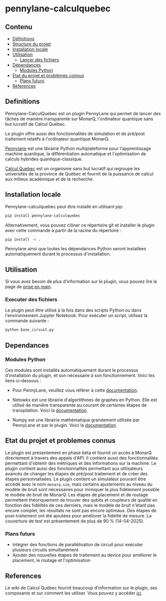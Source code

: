 # pennylane-calculquebec

## Contenu

- [Définitions](#definitions)
- [Structure du projet](#structure-du-projet)
- [Installation locale](#installation-locale)
- [Utilisation](#utilisation)
    - [Lancer des fichiers](#lancer-des-fichiers)
- [Dépendances](#dependances)
    - [Modules Python](#modules-python)
- [État du projet et problèmes connus](#etat-du-projet-et-problemes-connus)
    - [Plans futurs](#plans-futurs)
- [Réferences](#references)


## Definitions

Pennylane-CalculQuebec est un plugin PennyLane qui permet de lancer des tâches de manière transparente sur MonarQ, l'ordinateur quantique sans but lucratif de Calcul Québec.

Le plugin offre aussi des fonctionnalités de simulation et de pré/post traitement relatifs à l'ordinateur quantique MonarQ. 

[Pennylane](https://pennylane.ai/) est une librairie Python multiplateforme pour l'apprentissage machine quantique, la différentiation automatique et l'optimisation de calculs hybrides quantique-classique.

[Calcul Quebec](https://www.calculquebec.ca/) est un organisme sans but lucratif qui regroupe les universités de la province de Québec et fournit de la puissance de calcul aux milieux académique et de la recherche.  

## Installation locale

Pennylane-calculquebec peut être installé en utilisant pip:

```sh
pip install pennylane-calculquebec
```

Alternativement, vous pouvez clôner ce répertoire git et installer le plugin avec cette commande à partir de la racine du répertoire : 

```sh
pip install -e .
```

Pennylane ainsi que toutes les dépendances Python seront installées automatiquement durant le processus d'installation.


## Utilisation

Si vous avez besoin de plus d'information sur le plugin, vous pouvez lire la page de [prise en main](https://github.com/calculquebec/pennylane-calculquebec/blob/main/doc/FR/prise_en_main.ipynb).

### Executer des fichiers

Le plugin peut être utilisé à la fois dans des scripts Python ou dans l'environnement Jupyter Notebook. Pour exécuter un script, utilisez la commande suivante : 

```sh
python base_circuit.py
```

## Dependances

### Modules Python

Ces modules sont installés automatiquement durant le processus d'installation du plugin, et son nécessaire à son fonctionnement. Voici les liens ci-dessous :

- Pour PennyLane, veuillez vous référer à cette [documentation](https://pennylane.ai/install/).


- Netowkx est une librairie d'algortithmes de graphes en Python. Elle est utilisé de manière transparente au courant de certaines étapes de transpilation. Voici la [documentation](https://networkx.org/).

- Numpy est une librairie mathématique grandement utilisée par PennyLane et par le plugin. Voici la [documentation](https://numpy.org/doc/2.1/index.html).

## Etat du projet et problemes connus

Le plugin est présentement en phase béta et fournit un accès à MonarQ directement à travers des appels d'API. Il contient aussi des fonctionnalités permettant d'obtenir des métriques et des informations sur la machine. Le plugin contient aussi des fonctionnalités permettant aux utilisateurs avancés de changer les étapes de pré/post traitement et de créer des étapes personnalisées. Le plugin contient un simulateur pouvant être accédé avec le nom `monarq.sim`, mais certains ajustements au niveau du modèle de bruit sont nécessaires pour mimiquer le plus fidèlement possible le modèle de bruit de MonarQ. Les étapes de placement et de routage permettent théoriquement de trouver des qubits et coupleurs de qualité en fonction des fidélités de ces derniers, mais le modèle de bruit n'étant pas encore complet, les résultats ne sont pas encore optimaux. Des étapes de post-traitement ont été ajoutées pour améliorer la fidélité de mesure. La couverture de test est présentement de plus de 90 % (14-04-2025). 

### Plans futurs

- Intégrer des fonctions de parallélisation de circuit pour exécuter plusieurs circuits simultanément
- Ajouter des nouvelles étapes de traitement au device pour améliorer le placement, le routage et l'optimisation

## References 

Le wiki de Calcul Québec fournit beaucoup d'information sur le plugin, ses composants et sur comment les utiliser. Vous pouvez y accéder [ici](https://docs.alliancecan.ca/wiki/Services_d%27informatique_quantique).
